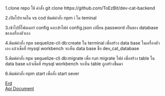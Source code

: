 <p>1.clone repo ใช้ คำสั่ง git clone https://github.com/ToEzBit/dev-cat-backend</p>
<p>2.เปิดโปรเจคใน vs cod พิมพ์คำสั่ง npm i ใน teminal</p>
<p>3.เข้าไปที่โฟลเดอร์ config และเข้าไฟล์ config.json เปลี่ยน password เป็นของ database ของเครื่องตัวเอง</p>
<p>4.พิมพ์คำสั่ง npx sequelize-cli db:create ใน terminal เพื่อสร้าง data base ในเครื่องตัวเอง แล้วเช็คที่ mysql workbench จะเห็น data base ชื่อ dev_cat_database</p>
<p>5.พิมพ์คำสั่ง npx sequelize-cli db:migrate เพื่อ run migrate ไฟล์ เพื่อสร้าง table ใน data base แล้วเช็คที่ mysql workbench จะเห็น table ถูกสร้างขึ้นมา</p>
<p>6.พิมพ์คำสั่ง npm start เพื่อสั่ง start sever </p>

[Erd](https://www.figma.com/file/5vxVwW4yoEk8BpZkXmJDsL/Untitled?node-id=0%3A1)\
[Api Document](https://documenter.getpostman.com/view/21098507/UzBqo5GL)
